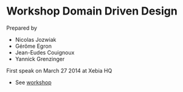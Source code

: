 Workshop Domain Driven Design
=============================

Prepared by

- Nicolas Jozwiak
- Gérôme Egron
- Jean-Eudes Couignoux
- Yannick Grenzinger

First speak on March 27 2014 at Xebia HQ

- See <a href="http://xebia-france.github.io/workshop-ddd/" target="_blank" title="Workshop">workshop</a>
